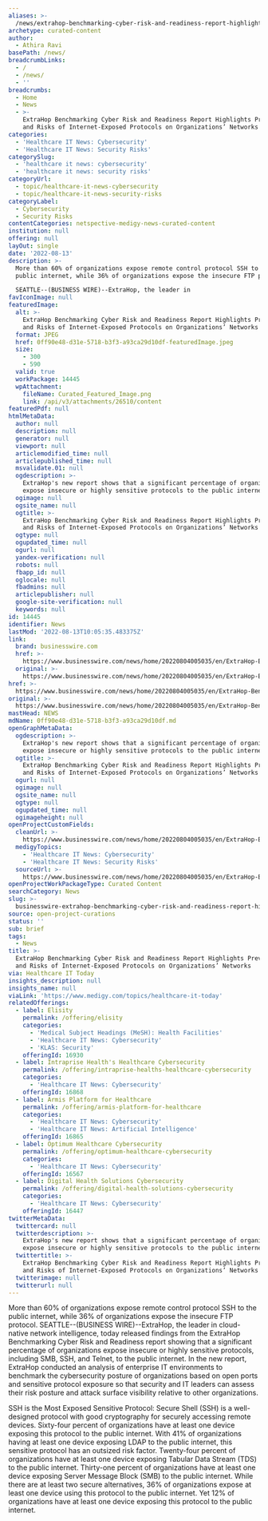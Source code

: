 ```yaml
---
aliases: >-
  /news/extrahop-benchmarking-cyber-risk-and-readiness-report-highlights-prevalence-and-risks-of-internet-exposed-protocols-on-organizations-networks
archetype: curated-content
author:
  - Athira Ravi
basePath: /news/
breadcrumbLinks:
  - /
  - /news/
  - ''
breadcrumbs:
  - Home
  - News
  - >-
    ExtraHop Benchmarking Cyber Risk and Readiness Report Highlights Prevalence
    and Risks of Internet-Exposed Protocols on Organizations’ Networks
categories:
  - 'Healthcare IT News: Cybersecurity'
  - 'Healthcare IT News: Security Risks'
categorySlug:
  - 'healthcare it news: cybersecurity'
  - 'healthcare it news: security risks'
categoryUrl:
  - topic/healthcare-it-news-cybersecurity
  - topic/healthcare-it-news-security-risks
categoryLabel:
  - Cybersecurity
  - Security Risks
contentCategories: netspective-medigy-news-curated-content
institution: null
offering: null
layOut: single
date: '2022-08-13'
description: >-
  More than 60% of organizations expose remote control protocol SSH to the
  public internet, while 36% of organizations expose the insecure FTP protocol.

  SEATTLE--(BUSINESS WIRE)--ExtraHop, the leader in
favIconImage: null
featuredImage:
  alt: >-
    ExtraHop Benchmarking Cyber Risk and Readiness Report Highlights Prevalence
    and Risks of Internet-Exposed Protocols on Organizations’ Networks
  format: JPEG
  href: 0ff90e48-d31e-5718-b3f3-a93ca29d10df-featuredImage.jpeg
  size:
    - 300
    - 590
  valid: true
  workPackage: 14445
  wpAttachment:
    fileName: Curated_Featured_Image.png
    link: /api/v3/attachments/26510/content
featuredPdf: null
htmlMetaData:
  author: null
  description: null
  generator: null
  viewport: null
  articlemodified_time: null
  articlepublished_time: null
  msvalidate.01: null
  ogdescription: >-
    ExtraHop's new report shows that a significant percentage of organizations
    expose insecure or highly sensitive protocols to the public internet.
  ogimage: null
  ogsite_name: null
  ogtitle: >-
    ExtraHop Benchmarking Cyber Risk and Readiness Report Highlights Prevalence
    and Risks of Internet-Exposed Protocols on Organizations’ Networks
  ogtype: null
  ogupdated_time: null
  ogurl: null
  yandex-verification: null
  robots: null
  fbapp_id: null
  oglocale: null
  fbadmins: null
  articlepublisher: null
  google-site-verification: null
  keywords: null
id: 14445
identifier: News
lastMod: '2022-08-13T10:05:35.483375Z'
link:
  brand: businesswire.com
  href: >-
    https://www.businesswire.com/news/home/20220804005035/en/ExtraHop-Benchmarking-Cyber-Risk-and-Readiness-Report-Highlights-Prevalence-and-Risks-of-Internet-Exposed-Protocols-on-Organizations%E2%80%99-Networks
  original: >-
    https://www.businesswire.com/news/home/20220804005035/en/ExtraHop-Benchmarking-Cyber-Risk-and-Readiness-Report-Highlights-Prevalence-and-Risks-of-Internet-Exposed-Protocols-on-Organizations%E2%80%99-Networks
href: >-
  https://www.businesswire.com/news/home/20220804005035/en/ExtraHop-Benchmarking-Cyber-Risk-and-Readiness-Report-Highlights-Prevalence-and-Risks-of-Internet-Exposed-Protocols-on-Organizations%E2%80%99-Networks
original: >-
  https://www.businesswire.com/news/home/20220804005035/en/ExtraHop-Benchmarking-Cyber-Risk-and-Readiness-Report-Highlights-Prevalence-and-Risks-of-Internet-Exposed-Protocols-on-Organizations%E2%80%99-Networks
mastHead: NEWS
mdName: 0ff90e48-d31e-5718-b3f3-a93ca29d10df.md
openGraphMetaData:
  ogdescription: >-
    ExtraHop's new report shows that a significant percentage of organizations
    expose insecure or highly sensitive protocols to the public internet.
  ogtitle: >-
    ExtraHop Benchmarking Cyber Risk and Readiness Report Highlights Prevalence
    and Risks of Internet-Exposed Protocols on Organizations’ Networks
  ogurl: null
  ogimage: null
  ogsite_name: null
  ogtype: null
  ogupdated_time: null
  ogimageheight: null
openProjectCustomFields:
  cleanUrl: >-
    https://www.businesswire.com/news/home/20220804005035/en/ExtraHop-Benchmarking-Cyber-Risk-and-Readiness-Report-Highlights-Prevalence-and-Risks-of-Internet-Exposed-Protocols-on-Organizations%E2%80%99-Networks
  medigyTopics:
    - 'Healthcare IT News: Cybersecurity'
    - 'Healthcare IT News: Security Risks'
  sourceUrl: >-
    https://www.businesswire.com/news/home/20220804005035/en/ExtraHop-Benchmarking-Cyber-Risk-and-Readiness-Report-Highlights-Prevalence-and-Risks-of-Internet-Exposed-Protocols-on-Organizations%E2%80%99-Networks
openProjectWorkPackageType: Curated Content
searchCategory: News
slug: >-
  businesswire-extrahop-benchmarking-cyber-risk-and-readiness-report-highlights-prevalence-and-risks-of-internet-exposed-protocols-on-organizations-networks
source: open-project-curations
status: ''
sub: brief
tags:
  - News
title: >-
  ExtraHop Benchmarking Cyber Risk and Readiness Report Highlights Prevalence
  and Risks of Internet-Exposed Protocols on Organizations’ Networks
via: Healthcare IT Today
insights_description: null
insights_name: null
viaLink: 'https://www.medigy.com/topics/healthcare-it-today'
relatedOfferings:
  - label: Elisity
    permalink: /offering/elisity
    categories:
      - 'Medical Subject Headings (MeSH): Health Facilities'
      - 'Healthcare IT News: Cybersecurity'
      - 'KLAS: Security'
    offeringId: 16930
  - label: Intraprise Health's Healthcare Cybersecurity
    permalink: /offering/intraprise-healths-healthcare-cybersecurity
    categories:
      - 'Healthcare IT News: Cybersecurity'
    offeringId: 16868
  - label: Armis Platform for Healthcare
    permalink: /offering/armis-platform-for-healthcare
    categories:
      - 'Healthcare IT News: Cybersecurity'
      - 'Healthcare IT News: Artificial Intelligence'
    offeringId: 16865
  - label: Optimum Healthcare Cybersecurity
    permalink: /offering/optimum-healthcare-cybersecurity
    categories:
      - 'Healthcare IT News: Cybersecurity'
    offeringId: 16567
  - label: Digital Health Solutions Cybersecurity
    permalink: /offering/digital-health-solutions-cybersecurity
    categories:
      - 'Healthcare IT News: Cybersecurity'
    offeringId: 16447
twitterMetaData:
  twittercard: null
  twitterdescription: >-
    ExtraHop's new report shows that a significant percentage of organizations
    expose insecure or highly sensitive protocols to the public internet.
  twittertitle: >-
    ExtraHop Benchmarking Cyber Risk and Readiness Report Highlights Prevalence
    and Risks of Internet-Exposed Protocols on Organizations’ Networks
  twitterimage: null
  twitterurl: null
---
```

<p>More than 60% of organizations expose remote control protocol SSH to the public internet, while 36% of organizations expose the insecure FTP protocol.
SEATTLE--(BUSINESS WIRE)--ExtraHop, the leader in cloud-native network intelligence, today released findings from the ExtraHop Benchmarking Cyber Risk and Readiness report showing that a significant percentage of organizations expose insecure or highly sensitive protocols, including SMB, SSH, and Telnet, to the public internet.
In the new report, ExtraHop conducted an analysis of enterprise IT environments to benchmark the cybersecurity posture of organizations based on open ports and sensitive protocol exposure so that security and IT leaders can assess their risk posture and attack surface visibility relative to other organizations.
</p><p>SSH is the Most Exposed Sensitive Protocol: Secure Shell (SSH) is a well-designed protocol with good cryptography for securely accessing remote devices.
Sixty-four percent of organizations have at least one device exposing this protocol to the public internet.
With 41% of organizations having at least one device exposing LDAP to the public internet, this sensitive protocol has an outsized risk factor.
Twenty-four percent of organizations have at least one device exposing Tabular Data Stream (TDS) to the public internet.
Thirty-one percent of organizations have at least one device exposing Server Message Block (SMB) to the public internet.
While there are at least two secure alternatives, 36% of organizations expose at least one device using this protocol to the public internet.
Yet 12% of organizations have at least one device exposing this protocol to the public internet.</p>